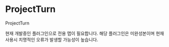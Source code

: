# ProjectTurn
ProjectTurn

현재 개발중인 플러그인으로 전용 맵이 필요합니다.
해당 플러그인은 미완성본이며 현재 사용시 치명적인 오류가 발생할 가능성이 높습니다.
